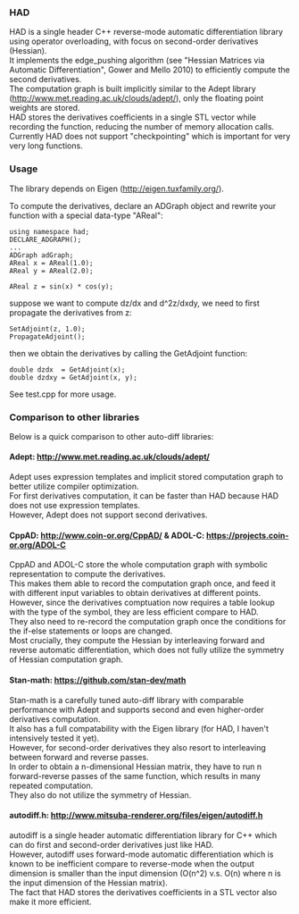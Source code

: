 ### HAD
HAD is a single header C++ reverse-mode automatic differentiation library using operator overloading, with focus on second-order derivatives (Hessian).  
It implements the edge_pushing algorithm (see "Hessian Matrices via Automatic Differentiation", Gower and Mello 2010) to efficiently compute the second derivatives.  
The computation graph is built implicitly similar to the Adept library (http://www.met.reading.ac.uk/clouds/adept/), only the floating point weights are stored.  
HAD stores the derivatives coefficients in a single STL vector while recording the function, reducing the number of memory allocation calls.  
Currently HAD does not support "checkpointing" which is important for very very long functions.

### Usage
The library depends on Eigen (http://eigen.tuxfamily.org/).

To compute the derivatives, declare an ADGraph object and rewrite your function with a special data-type "AReal":
```
using namespace had;
DECLARE_ADGRAPH();
...
ADGraph adGraph;
AReal x = AReal(1.0);
AReal y = AReal(2.0);

AReal z = sin(x) * cos(y);
```
suppose we want to compute dz/dx and d^2z/dxdy, we need to first propagate the derivatives from z:
```
SetAdjoint(z, 1.0);
PropagateAdjoint();
```
then we obtain the derivatives by calling the GetAdjoint function:
```
double dzdx  = GetAdjoint(x);
double dzdxy = GetAdjoint(x, y);
```

See test.cpp for more usage.  

### Comparison to other libraries
Below is a quick comparison to other auto-diff libraries:

#### Adept: http://www.met.reading.ac.uk/clouds/adept/  
Adept uses expression templates and implicit stored computation graph to better utilize compiler optimization.  
For first derivatives computation, it can be faster than HAD because HAD does not use expression templates.  
However, Adept does not support second derivatives.

#### CppAD: http://www.coin-or.org/CppAD/ & ADOL-C: https://projects.coin-or.org/ADOL-C  
CppAD and ADOL-C store the whole computation graph with symbolic representation to compute the derivatives.  
This makes them able to record the computation graph once, and feed it with different input variables to obtain derivatives at different points.  
However, since the derivatives comptuation now requires a table lookup with the type of the symbol, they are less efficient compare to HAD.  
They also need to re-record the computation graph once the conditions for the if-else statements or loops are changed.  
Most crucially, they compute the Hessian by interleaving forward and reverse automatic differentiation, which does not fully utilize the symmetry of Hessian computation graph.

#### Stan-math: https://github.com/stan-dev/math  
Stan-math is a carefully tuned auto-diff library with comparable performance with Adept and supports second and even higher-order derivatives computation.  
It also has a full compatability with the Eigen library (for HAD, I haven't intensively tested it yet).  
However, for second-order derivatives they also resort to interleaving between forward and reverse passes.  
In order to obtain a n-dimensional Hessian matrix, they have to run n forward-reverse passes of the same function, which results in many repeated computation.  
They also do not utilize the symmetry of Hessian.

#### autodiff.h: http://www.mitsuba-renderer.org/files/eigen/autodiff.h  
autodiff is a single header automatic differentiation library for C++ which can do first and second-order derivatives just like HAD.  
However, autodiff uses forward-mode automatic differentiation which is known to be inefficient compare to reverse-mode when the output dimension is smaller than the input dimension (O(n^2) v.s. O(n) where n is the input dimension of the Hessian matrix).  
The fact that HAD stores the derivatives coefficients in a STL vector also make it more efficient.  

